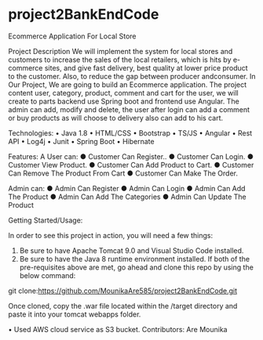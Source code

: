 # project2BankEndCode

 Ecommerce Application For Local Store

Project Description
We will implement the system for local stores and customers to increase the sales of the local retailers, which is hits by e-commerce sites, and give fast delivery, best quality 
at lower price product to the customer. Also, to reduce the gap between producer andconsumer. In Our Project, We are going to build an Ecommerce application. The project 
content user, category, product, comment and cart for the user, we will create to parts backend use Spring boot and frontend use Angular. The admin can add, modify and 
delete, the user after login can add a comment or buy products as will choose to delivery also can add to his cart.



Technologies:
• Java 1.8
• HTML/CSS
• Bootstrap
• TS/JS
• Angular
• Rest API
• Log4j
• Junit
• Spring Boot
• Hibernate

Features:
A User can:
● Customer Can Register.. 
● Customer Can Login. 
● Customer View Product. 
● Customer Can Add Product to Cart.
● Customer Can Remove The Product From Cart
● Customer Can Make The Order. 

Admin can:
● Admin Can Register
● Admin Can Login
● Admin Can Add The Product
● Admin Can Add The Categories
● Admin Can Update The Product

Getting Started/Usage:

In order to see this project in action, you will need a few things:
1.	Be sure to have Apache Tomcat 9.0 and Visual Studio Code installed.
2.	Be sure to have the Java 8 runtime environment installed.
If both of the pre-requisites above are met, go ahead and clone this repo by using the below command:

git clone:https://github.com/MounikaAre585/project2BankEndCode.git

Once cloned, copy the .war file located within the /target directory and paste it into your tomcat webapps folder.

•	Used AWS cloud service as S3 bucket.
Contributors:
Are Mounika
